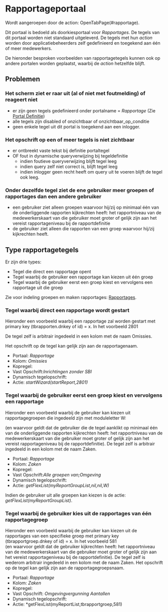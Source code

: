 # Rapportageportaal

Wordt aangeroepen door de action: OpenTabPage(#rapportage).

Dit portaal is bedoeld als doorkiesportaal voor _Rapportages_.
De tegels van dit portaal worden niet standaard uitgeleverd. De tegels met hun _action_ worden door applicatiebeheerders zelf gedefinieerd en toegekend aan één of meer medewerkers.

De hieronder besproken voorbeelden van rapportagetegels kunnen ook op andere portalen worden geplaatst, waarbij de _action_ hetzelfde blijft.

## Problemen

### Het scherm ziet er raar uit (al of niet met foutmelding) of reageert niet

- er zijn geen tegels gedefinieerd onder portalname = _Rapportage_ (Zie [Portal Definitie](/docs/instellen_inrichten/portaldefinitie.md))
- alle tegels zijn disabled of onzichtbaar of onzichtbaar_op_conditie
- geen enkele tegel uit dit portal is toegekend aan een inlogger.

### Het opschrift op een of meer tegels is niet zichtbaar

- er ontbreekt vaste tekst bij definitie portaltegel
- OF fout in dynamische queryverwijzing bij tegeldefinitie
  - indien foutieve queryverwijzing blijft tegel leeg
  - indien query zelf niet correct is, blijft tegel leeg
  - indien inlogger geen recht heeft om query uit te voeren blijft de tegel ook leeg.

### Onder dezelfde tegel ziet de ene gebruiker meer groepen of rapportages dan een andere gebruiker

- een gebruiker ziet alleen groepen waarvoor hij/zij op minimaal één van de onderliggende rapporten kijkrechten heeft: het rapportniveau van de medewerkerskaart van die gebruiker moet groter of gelijk zijn aan het vereist rapportageniveau bij de rapportdefinitie
- de gebruiker ziet alleen die rapporten van een groep waarvoor hij/zij kijkrechten heeft.

## Type rapportagetegels

Er zijn drie types:

- Tegel die direct een rapportage opent
- Tegel waarbij de gebruiker een rapportage kan kiezen uit één groep
- Tegel waarbij de gebruiker eerst een groep kiest en vervolgens een rapportage uit die groep

Zie voor indeling groepen en maken rapportages: [Rapportages](/docs/instellen_inrichten/rapportages.md).

### Tegel waarbij direct een rapportage wordt gestart

Hieronder een voorbeeld waarbij een rapportage zal worden gestart met primary key (tbrapporten.dnkey of id) = x. In het voorbeeld 2801

De tegel zelf is arbitrair ingedeeld in een kolom met de naam Omissies.

Het opschrift op de tegel kan gelijk zijn aan de rapportagenaam.

- Portaal: _Rapportage_
- Kolom: _Omissies_
- Kopregel:
- Vast Opschrift:_Inrichtingen zonder SBI_
- Dynamisch tegelopschrift:
- Actie: _startWizard(startReport,2801)_

### Tegel waarbij de gebruiker eerst een groep kiest en vervolgens een rapportage

Hieronder een voorbeeld waarbij de gebruiker kan kiezen uit rapportagegroepen die ingedeeld zijn met moduleletter W:

(en waarvoor geldt dat de gebruiker die de tegel aanklikt op minimaal één van de onderliggende rapporten kijkrechten heeft: het rapportniveau van de medewerkerskaart van die gebruiker moet groter of gelijk zijn aan het vereist rapportageniveau bij de rapportdefinitie).
De tegel zelf is arbitrair ingedeeld in een kolom met de naam Zaken.

- Portaal: _Rapportage_
- Kolom: _Zaken_
- Kopregel:
- Vast Opschrift:_Alle groepen van;Omgeving_
- Dynamisch tegelopschrift:
- Actie: _getFlexList(myReportGroupList,nil,nil,W)_

Indien de gebruiker uit alle groepen kan kiezen is de actie: _getFlexList(myReportGroupList)_.

### Tegel waarbij de gebruiker kies uit de rapportages van één rapportagegroep

Hieronder een voorbeeld waarbij de gebruiker kan kiezen uit de rapportages van een specifieke groep met primary key (tbrapportgroep.dnkey of id) = x. In het voorbeeld 581  
(en waarvoor geldt dat de gebruiker kijkrechten heeft: het rapportniveau van de medewerkerskaart van die gebruiker moet groter of gelijk zijn aan het vereist rapportageniveau bij de rapportdefinitie). De tegel zelf is wederom arbitrair ingedeeld in een kolom met de naam Zaken. Het opschrift op de tegel kan gelijk zijn aan de rapportagegroepsnaam.

- Portaal: _Rapportage_
- Kolom: _Zaken_
- Kopregel:
- Vast Opschrift: _Omgevingvergunning Aantallen_
- Dynamisch tegelopschrift:
- Actie: \*getFlexList(myReportList,tbrapportgroep,581)
